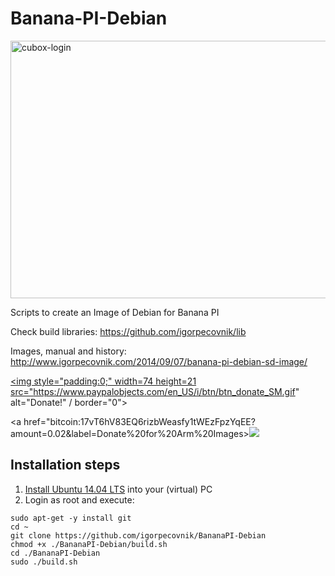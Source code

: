 Banana-PI-Debian
================

<img src="http://www.igorpecovnik.com/wp-content/uploads/2014/09/bananapi-ssh.png" alt="cubox-login" width="640" height="412">

Scripts to create an Image of Debian for Banana PI 

Check build libraries:
https://github.com/igorpecovnik/lib

Images, manual and history:
http://www.igorpecovnik.com/2014/09/07/banana-pi-debian-sd-image/

<a href="https://www.paypal.com/cgi-bin/webscr?cmd=_s-xclick&hosted_button_id=CUYH2KR36YB7W"><img style="padding:0;" width=74 height=21  src="https://www.paypalobjects.com/en_US/i/btn/btn_donate_SM.gif" alt="Donate!" / border="0"></a>


<a href="bitcoin:17vT6hV83EQ6rizbWeasfy1tWEzFpzYqEE?amount=0.02&label=Donate%20for%20Arm%20Images><img src="http://valessiobrito.com.br/wp-content/uploads/2014/03/bitcoindonate.png" border="0"></a>

Installation steps
------------------
1. <a href=http://releases.ubuntu.com/14.04/>Install Ubuntu 14.04 LTS</a> into your (virtual) PC
2. Login as root and execute:

```shell
sudo apt-get -y install git
cd ~
git clone https://github.com/igorpecovnik/BananaPI-Debian
chmod +x ./BananaPI-Debian/build.sh
cd ./BananaPI-Debian
sudo ./build.sh
```
